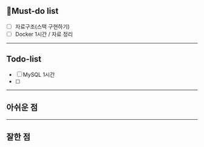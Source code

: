 ## 🔴Must-do list 
- [ ] 자료구조(스택 구현하기)
- [ ] Docker 1시간 / 자료 정리
---
## Todo-list
- [ ] MySQL 1시간
- [ ] 
---
## 아쉬운 점


---
## 잘한 점
